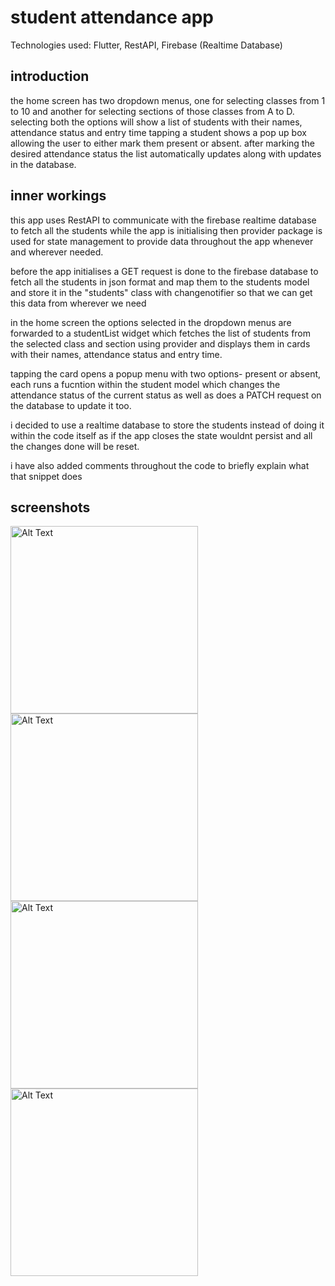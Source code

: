 # student attendance app

Technologies used: Flutter, RestAPI, Firebase (Realtime Database)

## introduction

the home screen has two dropdown menus, one for selecting classes from 1 to 10
and another for selecting sections of those classes from A to D.  
selecting both the options will show a list of students with their names, attendance status and entry time
tapping a student shows a pop up box allowing the user to either mark them present or absent.
after marking the desired attendance status the list automatically updates along with updates in the database.



## inner workings

this app uses RestAPI to communicate with the firebase realtime database to fetch all the students while the app is initialising
then provider package is used for state management to provide data throughout the app whenever and wherever needed.

before the app initialises a GET request is done to the firebase database to fetch all the students in json format and map them to the students model and store 
it in the "students" class with changenotifier so that we can get this data from wherever we need

in the home screen the options selected in the dropdown menus are forwarded to a studentList widget which fetches the 
list of students from the selected class and section using provider and displays them in cards with their names, attendance status and entry time.

tapping the card opens a popup menu with two options- present or absent, each runs a fucntion within the student model which changes the 
attendance status of the current status as well as does a PATCH request on the database to update it too.

i decided to use a realtime database to store the students instead of doing it within the code itself as if the app closes the state wouldnt persist and all the
changes done will be reset.


i have also added comments throughout the code to briefly explain what that snippet does

## screenshots
<img src="https://github.com/user-attachments/assets/05f04808-bb57-49eb-80ff-bec550942d2b" alt="Alt Text" width="300">
<img src="https://github.com/user-attachments/assets/3dc418f4-ebbf-4961-a5ac-e3fed9c21e0a" alt="Alt Text" width="300">
<img src="https://github.com/user-attachments/assets/6dc0ece8-5224-4387-8d7d-5b0484592c5f" alt="Alt Text" width="300">
<img src="https://github.com/user-attachments/assets/5d14fb36-1bf4-48b9-9b88-49ace00344bb" alt="Alt Text" width="300">



